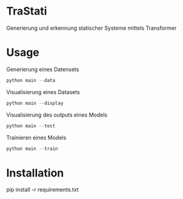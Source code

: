 # TraStati

Generierung und erkennung statischer Systeme mittels Transformer

# Usage

Generierung eines Datensets

```python
python main --data
```

Visualisierung eines Datasets

```python
python main --display
```

Visualisierung des outputs eines Models

```python
python main --test
```

Trainieren eines Models

```python
python main --train
```

# Installation

pip install -r requirements.txt
